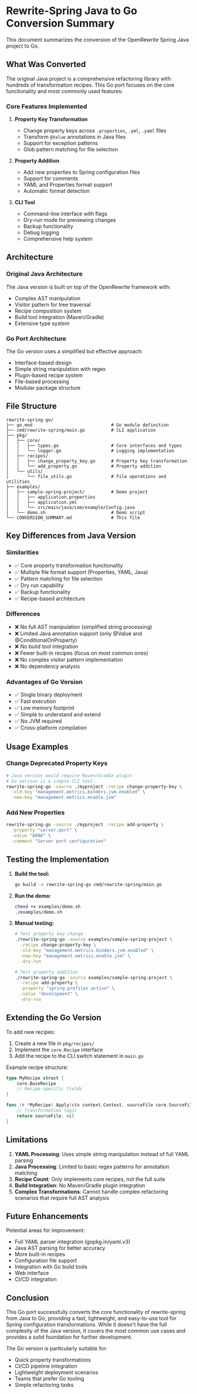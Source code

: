 # Rewrite-Spring Java to Go Conversion Summary

This document summarizes the conversion of the OpenRewrite Spring Java project to Go.

## What Was Converted

The original Java project is a comprehensive refactoring library with hundreds of transformation recipes. This Go port focuses on the core functionality and most commonly used features:

### Core Features Implemented

1. **Property Key Transformation**
   - Change property keys across `.properties`, `.yml`, `.yaml` files
   - Transform `@Value` annotations in Java files
   - Support for exception patterns
   - Glob pattern matching for file selection

2. **Property Addition**
   - Add new properties to Spring configuration files
   - Support for comments
   - YAML and Properties format support
   - Automatic format detection

3. **CLI Tool**
   - Command-line interface with flags
   - Dry-run mode for previewing changes
   - Backup functionality
   - Debug logging
   - Comprehensive help system

## Architecture

### Original Java Architecture
The Java version is built on top of the OpenRewrite framework with:
- Complex AST manipulation
- Visitor pattern for tree traversal
- Recipe composition system
- Build tool integration (Maven/Gradle)
- Extensive type system

### Go Port Architecture
The Go version uses a simplified but effective approach:
- Interface-based design
- Simple string manipulation with regex
- Plugin-based recipe system
- File-based processing
- Modular package structure

## File Structure

```
rewrite-spring-go/
├── go.mod                              # Go module definition
├── cmd/rewrite-spring/main.go          # CLI application
├── pkg/
│   ├── core/
│   │   ├── types.go                    # Core interfaces and types
│   │   └── logger.go                   # Logging implementation
│   ├── recipes/
│   │   ├── change_property_key.go      # Property key transformation
│   │   └── add_property.go             # Property addition
│   └── utils/
│       └── file_utils.go               # File operations and utilities
├── examples/
│   ├── sample-spring-project/          # Demo project
│   │   ├── application.properties
│   │   ├── application.yml
│   │   └── src/main/java/com/example/Config.java
│   └── demo.sh                         # Demo script
└── CONVERSION_SUMMARY.md               # This file
```

## Key Differences from Java Version

### Similarities
- ✅ Core property transformation functionality
- ✅ Multiple file format support (Properties, YAML, Java)
- ✅ Pattern matching for file selection
- ✅ Dry run capability
- ✅ Backup functionality
- ✅ Recipe-based architecture

### Differences
- ❌ No full AST manipulation (simplified string processing)
- ❌ Limited Java annotation support (only @Value and @ConditionalOnProperty)
- ❌ No build tool integration
- ❌ Fewer built-in recipes (focus on most common ones)
- ❌ No complex visitor pattern implementation
- ❌ No dependency analysis

### Advantages of Go Version
- ✅ Single binary deployment
- ✅ Fast execution
- ✅ Low memory footprint
- ✅ Simple to understand and extend
- ✅ No JVM required
- ✅ Cross-platform compilation

## Usage Examples

### Change Deprecated Property Keys
```bash
# Java version would require Maven/Gradle plugin
# Go version is a simple CLI tool:
rewrite-spring-go -source ./myproject -recipe change-property-key \
  -old-key "management.metrics.binders.jvm.enabled" \
  -new-key "management.metrics.enable.jvm"
```

### Add New Properties
```bash
rewrite-spring-go -source ./myproject -recipe add-property \
  -property "server.port" \
  -value "8080" \
  -comment "Server port configuration"
```

## Testing the Implementation

1. **Build the tool:**
   ```bash
   go build -o rewrite-spring-go cmd/rewrite-spring/main.go
   ```

2. **Run the demo:**
   ```bash
   chmod +x examples/demo.sh
   ./examples/demo.sh
   ```

3. **Manual testing:**
   ```bash
   # Test property key change
   ./rewrite-spring-go -source examples/sample-spring-project \
     -recipe change-property-key \
     -old-key "management.metrics.binders.jvm.enabled" \
     -new-key "management.metrics.enable.jvm" \
     -dry-run

   # Test property addition
   ./rewrite-spring-go -source examples/sample-spring-project \
     -recipe add-property \
     -property "spring.profiles.active" \
     -value "development" \
     -dry-run
   ```

## Extending the Go Version

To add new recipes:

1. Create a new file in `pkg/recipes/`
2. Implement the `core.Recipe` interface
3. Add the recipe to the CLI switch statement in `main.go`

Example recipe structure:
```go
type MyRecipe struct {
    core.BaseRecipe
    // Recipe-specific fields
}

func (r *MyRecipe) Apply(ctx context.Context, sourceFile core.SourceFile) (core.SourceFile, error) {
    // Transformation logic
    return sourceFile, nil
}
```

## Limitations

1. **YAML Processing**: Uses simple string manipulation instead of full YAML parsing
2. **Java Processing**: Limited to basic regex patterns for annotation matching
3. **Recipe Count**: Only implements core recipes, not the full suite
4. **Build Integration**: No Maven/Gradle plugin integration
5. **Complex Transformations**: Cannot handle complex refactoring scenarios that require full AST analysis

## Future Enhancements

Potential areas for improvement:
- Full YAML parser integration (gopkg.in/yaml.v3)
- Java AST parsing for better accuracy
- More built-in recipes
- Configuration file support
- Integration with Go build tools
- Web interface
- CI/CD integration

## Conclusion

This Go port successfully converts the core functionality of rewrite-spring from Java to Go, providing a fast, lightweight, and easy-to-use tool for Spring configuration transformations. While it doesn't have the full complexity of the Java version, it covers the most common use cases and provides a solid foundation for further development.

The Go version is particularly suitable for:
- Quick property transformations
- CI/CD pipeline integration
- Lightweight deployment scenarios
- Teams that prefer Go tooling
- Simple refactoring tasks 